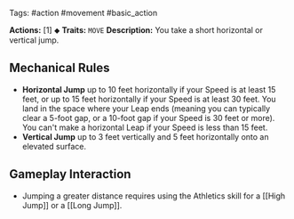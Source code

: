 Tags: #action #movement #basic_action 

**Actions:** [1] ⬥
**Traits:** `MOVE` 
**Description:** You take a short horizontal or vertical jump.
## Mechanical Rules

- **Horizontal Jump** up to 10 feet horizontally if your Speed is at least 15 feet, or up to 15 feet horizontally if your Speed is at least 30 feet. You land in the space where your Leap ends (meaning you can typically clear a 5-foot gap, or a 10-foot gap if your Speed is 30 feet or more). You can't make a horizontal Leap if your Speed is less than 15 feet.
- **Vertical Jump** up to 3 feet vertically and 5 feet horizontally onto an elevated surface.

## Gameplay Interaction

- Jumping a greater distance requires using the Athletics skill for a [[High Jump]] or a [[Long Jump]].